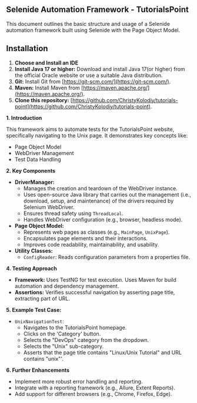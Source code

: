 ## Selenide Automation Framework - TutorialsPoint

This document outlines the basic structure and usage of a Selenide automation framework built using Selenide with the Page Object Model.

## Installation

1. **Choose and Install an IDE**
2. **Install Java 17 or higher:** Download and install Java 17(or higher) from the official Oracle website or use a suitable Java distribution.
3. **Git:** Install Git from [https://git-scm.com/](https://git-scm.com/).
4. **Maven:** Install Maven from [https://maven.apache.org/](https://maven.apache.org/).
5. **Clone this repository:** [https://github.com/ChristyKolodiy/tutorials-point](https://github.com/ChristyKolodiy/tutorials-point).


**1. Introduction**

This framework aims to automate tests for the TutorialsPoint website, specifically navigating to the Unix page. It demonstrates key concepts like:

*   Page Object Model
*   WebDriver Management
*   Test Data Handling

**2. Key Components**

*   **DriverManager:**
    *   Manages the creation and teardown of the WebDriver instance.
    *   Uses open-source Java library that carries out the management (i.e., download, setup, and maintenance) of the drivers required by Selenium WebDriver.
    *   Ensures thread safety using `ThreadLocal`.
    *   Handles WebDriver configuration (e.g., browser, headless mode).
*   **Page Object Model:**
    *   Represents web pages as classes (e.g., `MainPage`, `UnixPage`).
    *   Encapsulates page elements and their interactions.
    *   Improves code readability, maintainability, and usability.
*   **Utility Classes:**
    *   `ConfigReader`: Reads configuration parameters from a properties file.

**4. Testing Approach**

*   **Framework:** Uses TestNG for test execution. Uses Maven for build automation and dependency management.
*   **Assertions:** Verifies successful navigation by asserting page title, extracting part of URL.

**5. Example Test Case:**

*   `UnixNavigationTest`:
    *   Navigates to the TutorialsPoint homepage.
    *   Clicks on the 'Category' button.
    *   Selects the "DevOps" category from the dropdown.
    *   Selects the "Unix" sub-category.
    *   Asserts that the page title contains "Linux/Unix Tutorial" and URL contains "unix"'.

**6. Further Enhancements**

*   Implement more robust error handling and reporting.
*   Integrate with a reporting framework (e.g., Allure, Extent Reports).
*   Add support for different browsers (e.g., Chrome, Firefox, Edge).



